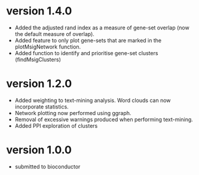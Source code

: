 # version 1.4.0

* Added the adjusted rand index as a measure of gene-set overlap (now the default measure of overlap).
* Added feature to only plot gene-sets that are marked in the plotMsigNetwork function.
* Added function to identify and prioritise gene-set clusters (findMsigClusters)

# version 1.2.0

* Added weighting to text-mining analysis. Word clouds can now incorporate statistics.
* Network plotting now performed using ggraph.
* Removal of excessive warnings produced when performing text-mining.
* Added PPI exploration of clusters

# version 1.0.0

* submitted to bioconductor